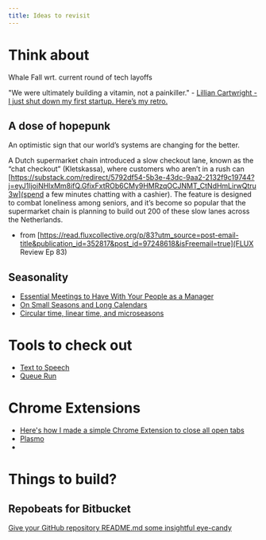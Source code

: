```yaml
---
title: Ideas to revisit
---
```


# Think about

Whale Fall wrt. current round of tech layoffs


"We were ultimately building a vitamin, not a painkiller." - [Lillian Cartwright - I just shut down my first startup. Here’s my retro.](https://medium.com/@lilliancartwright/i-just-shut-down-my-first-startup-heres-my-retro-7a8a529b4ee4)


## A dose of hopepunk
An optimistic sign that our world’s systems are changing for the better.

A Dutch supermarket chain introduced a slow checkout lane, known as the “chat checkout” (Kletskassa), where customers who aren’t in a rush can [https://substack.com/redirect/5792df54-5b3e-43dc-9aa2-2132f9c19744?j=eyJ1IjoiNHlxMm8ifQ.GfixFxtROb6CMy9HMRzqOCJNMT_CtNdHmLirwQtru3w](spend a few minutes chatting with a cashier). The feature is designed to combat loneliness among seniors, and it’s become so popular that the supermarket chain is planning to build out 200 of these slow lanes across the Netherlands.

- from [https://read.fluxcollective.org/p/83?utm_source=post-email-title&publication_id=352817&post_id=97248618&isFreemail=true](FLUX Review Ep 83)



## Seasonality
- [Essential Meetings to Have With Your People as a Manager](https://ajahne.github.io/blog/leadership/2019/07/24/essential-meetings-to-have-with-your-people-as-a-manager.html)
- [On Small Seasons and Long Calendars](https://rosszurowski.com/log/2018/small-seasons-long-calendars)
- [Circular time, linear time, and microseasons](https://austinkleon.com/2023/03/23/circular-time-linear-time-and-microseasons/)

# Tools to check out

- [Text to Speech](https://speechify.com/)
- [Queue Run](https://queue.run/)


# Chrome Extensions

- [Here's how I made a simple Chrome Extension to close all open tabs](https://dev.to/midhunz/how-to-create-a-simple-chrome-extension-ijk)
- [Plasmo](https://www.plasmo.com/)
- []()

# Things to build?

## Repobeats for Bitbucket

[Give your GitHub repository README.md some insightful eye-candy](https://dev.to/seiflotfy/give-your-github-repository-readmemd-some-insightful-eye-candy-i37)